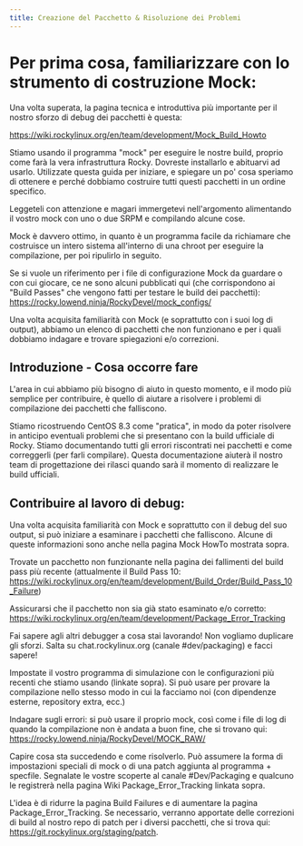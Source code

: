 ```yaml
---
title: Creazione del Pacchetto & Risoluzione dei Problemi
---
```


# Per prima cosa, familiarizzare con lo strumento di costruzione Mock:

Una volta superata, la pagina tecnica e introduttiva più importante per il nostro sforzo di debug dei pacchetti è questa:

https://wiki.rockylinux.org/en/team/development/Mock_Build_Howto

Stiamo usando il programma "mock" per eseguire le nostre build, proprio come farà la vera infrastruttura Rocky. Dovreste installarlo e abituarvi ad usarlo. Utilizzate questa guida per iniziare, e spiegare un po' cosa speriamo di ottenere e perché dobbiamo costruire tutti questi pacchetti in un ordine specifico.

Leggeteli con attenzione e magari immergetevi nell'argomento alimentando il vostro mock con uno o due SRPM e compilando alcune cose.

Mock è davvero ottimo, in quanto è un programma facile da richiamare che costruisce un intero sistema all'interno di una chroot per eseguire la compilazione, per poi ripulirlo in seguito.

Se si vuole un riferimento per i file di configurazione Mock da guardare o con cui giocare, ce ne sono alcuni pubblicati qui (che corrispondono ai "Build Passes" che vengono fatti per testare le build dei pacchetti): https://rocky.lowend.ninja/RockyDevel/mock_configs/

Una volta acquisita familiarità con Mock (e soprattutto con i suoi log di output), abbiamo un elenco di pacchetti che non funzionano e per i quali dobbiamo indagare e trovare spiegazioni e/o correzioni.



## Introduzione - Cosa occorre fare

L'area in cui abbiamo più bisogno di aiuto in questo momento, e il modo più semplice per contribuire, è quello di aiutare a risolvere i problemi di compilazione dei pacchetti che falliscono.

Stiamo ricostruendo CentOS 8.3 come "pratica", in modo da poter risolvere in anticipo eventuali problemi che si presentano con la build ufficiale di Rocky. Stiamo documentando tutti gli errori riscontrati nei pacchetti e come correggerli (per farli compilare). Questa documentazione aiuterà il nostro team di progettazione dei rilasci quando sarà il momento di realizzare le build ufficiali.

## Contribuire al lavoro di debug:

Una volta acquisita familiarità con Mock e soprattutto con il debug del suo output, si può iniziare a esaminare i pacchetti che falliscono. Alcune di queste informazioni sono anche nella pagina Mock HowTo mostrata sopra.

Trovate un pacchetto non funzionante nella pagina dei fallimenti del build pass più recente (attualmente il Build Pass 10: https://wiki.rockylinux.org/en/team/development/Build_Order/Build_Pass_10_Failure)

Assicurarsi che il pacchetto non sia già stato esaminato e/o corretto: https://wiki.rockylinux.org/en/team/development/Package_Error_Tracking

Fai sapere agli altri debugger a cosa stai lavorando! Non vogliamo duplicare gli sforzi. Salta su chat.rockylinux.org (canale #dev/packaging) e facci sapere!

Impostate il vostro programma di simulazione con le configurazioni più recenti che stiamo usando (linkate sopra). Si può usare per provare la compilazione nello stesso modo in cui la facciamo noi (con dipendenze esterne, repository extra, ecc.)

Indagare sugli errori: si può usare il proprio mock, così come i file di log di quando la compilazione non è andata a buon fine, che si trovano qui: https://rocky.lowend.ninja/RockyDevel/MOCK_RAW/

Capire cosa sta succedendo e come risolverlo. Può assumere la forma di impostazioni speciali di mock o di una patch aggiunta al programma + specfile. Segnalate le vostre scoperte al canale #Dev/Packaging e qualcuno le registrerà nella pagina Wiki Package_Error_Tracking linkata sopra.

L'idea è di ridurre la pagina Build Failures e di aumentare la pagina Package_Error_Tracking. Se necessario, verranno apportate delle correzioni di build al nostro repo di patch per i diversi pacchetti, che si trova qui: https://git.rockylinux.org/staging/patch.
